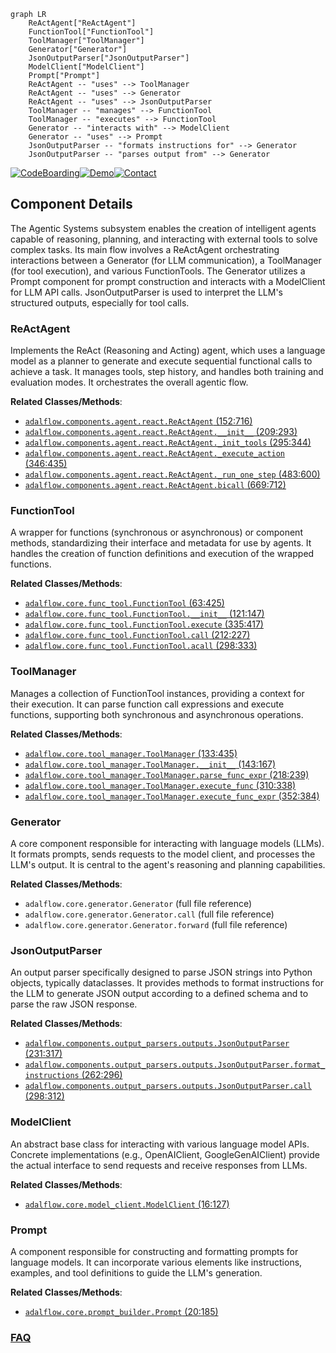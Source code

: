 ```mermaid
graph LR
    ReActAgent["ReActAgent"]
    FunctionTool["FunctionTool"]
    ToolManager["ToolManager"]
    Generator["Generator"]
    JsonOutputParser["JsonOutputParser"]
    ModelClient["ModelClient"]
    Prompt["Prompt"]
    ReActAgent -- "uses" --> ToolManager
    ReActAgent -- "uses" --> Generator
    ReActAgent -- "uses" --> JsonOutputParser
    ToolManager -- "manages" --> FunctionTool
    ToolManager -- "executes" --> FunctionTool
    Generator -- "interacts with" --> ModelClient
    Generator -- "uses" --> Prompt
    JsonOutputParser -- "formats instructions for" --> Generator
    JsonOutputParser -- "parses output from" --> Generator
```
[![CodeBoarding](https://img.shields.io/badge/Generated%20by-CodeBoarding-9cf?style=flat-square)](https://github.com/CodeBoarding/CodeBoarding)[![Demo](https://img.shields.io/badge/Try%20our-Demo-blue?style=flat-square)](https://www.codeboarding.org/demo)[![Contact](https://img.shields.io/badge/Contact%20us%20-%20contact@codeboarding.org-lightgrey?style=flat-square)](mailto:contact@codeboarding.org)

## Component Details

The Agentic Systems subsystem enables the creation of intelligent agents capable of reasoning, planning, and interacting with external tools to solve complex tasks. Its main flow involves a ReActAgent orchestrating interactions between a Generator (for LLM communication), a ToolManager (for tool execution), and various FunctionTools. The Generator utilizes a Prompt component for prompt construction and interacts with a ModelClient for LLM API calls. JsonOutputParser is used to interpret the LLM's structured outputs, especially for tool calls.

### ReActAgent
Implements the ReAct (Reasoning and Acting) agent, which uses a language model as a planner to generate and execute sequential functional calls to achieve a task. It manages tools, step history, and handles both training and evaluation modes. It orchestrates the overall agentic flow.


**Related Classes/Methods**:

- <a href="https://github.com/SylphAI-Inc/AdalFlow/blob/master/adalflow/adalflow/components/agent/react.py#L152-L716" target="_blank" rel="noopener noreferrer">`adalflow.components.agent.react.ReActAgent` (152:716)</a>
- <a href="https://github.com/SylphAI-Inc/AdalFlow/blob/master/adalflow/adalflow/components/agent/react.py#L209-L293" target="_blank" rel="noopener noreferrer">`adalflow.components.agent.react.ReActAgent.__init__` (209:293)</a>
- <a href="https://github.com/SylphAI-Inc/AdalFlow/blob/master/adalflow/adalflow/components/agent/react.py#L295-L344" target="_blank" rel="noopener noreferrer">`adalflow.components.agent.react.ReActAgent._init_tools` (295:344)</a>
- <a href="https://github.com/SylphAI-Inc/AdalFlow/blob/master/adalflow/adalflow/components/agent/react.py#L346-L435" target="_blank" rel="noopener noreferrer">`adalflow.components.agent.react.ReActAgent._execute_action` (346:435)</a>
- <a href="https://github.com/SylphAI-Inc/AdalFlow/blob/master/adalflow/adalflow/components/agent/react.py#L483-L600" target="_blank" rel="noopener noreferrer">`adalflow.components.agent.react.ReActAgent._run_one_step` (483:600)</a>
- <a href="https://github.com/SylphAI-Inc/AdalFlow/blob/master/adalflow/adalflow/components/agent/react.py#L669-L712" target="_blank" rel="noopener noreferrer">`adalflow.components.agent.react.ReActAgent.bicall` (669:712)</a>


### FunctionTool
A wrapper for functions (synchronous or asynchronous) or component methods, standardizing their interface and metadata for use by agents. It handles the creation of function definitions and execution of the wrapped functions.


**Related Classes/Methods**:

- <a href="https://github.com/SylphAI-Inc/AdalFlow/blob/master/adalflow/adalflow/core/func_tool.py#L63-L425" target="_blank" rel="noopener noreferrer">`adalflow.core.func_tool.FunctionTool` (63:425)</a>
- <a href="https://github.com/SylphAI-Inc/AdalFlow/blob/master/adalflow/adalflow/core/func_tool.py#L121-L147" target="_blank" rel="noopener noreferrer">`adalflow.core.func_tool.FunctionTool.__init__` (121:147)</a>
- <a href="https://github.com/SylphAI-Inc/AdalFlow/blob/master/adalflow/adalflow/core/func_tool.py#L335-L417" target="_blank" rel="noopener noreferrer">`adalflow.core.func_tool.FunctionTool.execute` (335:417)</a>
- <a href="https://github.com/SylphAI-Inc/AdalFlow/blob/master/adalflow/adalflow/core/func_tool.py#L212-L227" target="_blank" rel="noopener noreferrer">`adalflow.core.func_tool.FunctionTool.call` (212:227)</a>
- <a href="https://github.com/SylphAI-Inc/AdalFlow/blob/master/adalflow/adalflow/core/func_tool.py#L298-L333" target="_blank" rel="noopener noreferrer">`adalflow.core.func_tool.FunctionTool.acall` (298:333)</a>


### ToolManager
Manages a collection of FunctionTool instances, providing a context for their execution. It can parse function call expressions and execute functions, supporting both synchronous and asynchronous operations.


**Related Classes/Methods**:

- <a href="https://github.com/SylphAI-Inc/AdalFlow/blob/master/adalflow/adalflow/core/tool_manager.py#L133-L435" target="_blank" rel="noopener noreferrer">`adalflow.core.tool_manager.ToolManager` (133:435)</a>
- <a href="https://github.com/SylphAI-Inc/AdalFlow/blob/master/adalflow/adalflow/core/tool_manager.py#L143-L167" target="_blank" rel="noopener noreferrer">`adalflow.core.tool_manager.ToolManager.__init__` (143:167)</a>
- <a href="https://github.com/SylphAI-Inc/AdalFlow/blob/master/adalflow/adalflow/core/tool_manager.py#L218-L239" target="_blank" rel="noopener noreferrer">`adalflow.core.tool_manager.ToolManager.parse_func_expr` (218:239)</a>
- <a href="https://github.com/SylphAI-Inc/AdalFlow/blob/master/adalflow/adalflow/core/tool_manager.py#L310-L338" target="_blank" rel="noopener noreferrer">`adalflow.core.tool_manager.ToolManager.execute_func` (310:338)</a>
- <a href="https://github.com/SylphAI-Inc/AdalFlow/blob/master/adalflow/adalflow/core/tool_manager.py#L352-L384" target="_blank" rel="noopener noreferrer">`adalflow.core.tool_manager.ToolManager.execute_func_expr` (352:384)</a>


### Generator
A core component responsible for interacting with language models (LLMs). It formats prompts, sends requests to the model client, and processes the LLM's output. It is central to the agent's reasoning and planning capabilities.


**Related Classes/Methods**:

- `adalflow.core.generator.Generator` (full file reference)
- `adalflow.core.generator.Generator.call` (full file reference)
- `adalflow.core.generator.Generator.forward` (full file reference)


### JsonOutputParser
An output parser specifically designed to parse JSON strings into Python objects, typically dataclasses. It provides methods to format instructions for the LLM to generate JSON output according to a defined schema and to parse the raw JSON response.


**Related Classes/Methods**:

- <a href="https://github.com/SylphAI-Inc/AdalFlow/blob/master/adalflow/adalflow/components/output_parsers/outputs.py#L231-L317" target="_blank" rel="noopener noreferrer">`adalflow.components.output_parsers.outputs.JsonOutputParser` (231:317)</a>
- <a href="https://github.com/SylphAI-Inc/AdalFlow/blob/master/adalflow/adalflow/components/output_parsers/outputs.py#L262-L296" target="_blank" rel="noopener noreferrer">`adalflow.components.output_parsers.outputs.JsonOutputParser.format_instructions` (262:296)</a>
- <a href="https://github.com/SylphAI-Inc/AdalFlow/blob/master/adalflow/adalflow/components/output_parsers/outputs.py#L298-L312" target="_blank" rel="noopener noreferrer">`adalflow.components.output_parsers.outputs.JsonOutputParser.call` (298:312)</a>


### ModelClient
An abstract base class for interacting with various language model APIs. Concrete implementations (e.g., OpenAIClient, GoogleGenAIClient) provide the actual interface to send requests and receive responses from LLMs.


**Related Classes/Methods**:

- <a href="https://github.com/SylphAI-Inc/AdalFlow/blob/master/adalflow/adalflow/core/model_client.py#L16-L127" target="_blank" rel="noopener noreferrer">`adalflow.core.model_client.ModelClient` (16:127)</a>


### Prompt
A component responsible for constructing and formatting prompts for language models. It can incorporate various elements like instructions, examples, and tool definitions to guide the LLM's generation.


**Related Classes/Methods**:

- <a href="https://github.com/SylphAI-Inc/AdalFlow/blob/master/adalflow/adalflow/core/prompt_builder.py#L20-L185" target="_blank" rel="noopener noreferrer">`adalflow.core.prompt_builder.Prompt` (20:185)</a>




### [FAQ](https://github.com/CodeBoarding/GeneratedOnBoardings/tree/main?tab=readme-ov-file#faq)